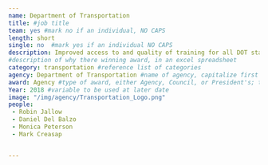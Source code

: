 ```yaml
---
name: Department of Transportation
title: #job title
team: yes #mark no if an individual, NO CAPS
length: short
single: no  #mark yes if an individual NO CAPS
description: Improved access to and quality of training for all DOT staff by transitioning the FAA’s electronic Learning Management System and DOT’s training data to a cloud environment. Eight different FAA offices collaborated on this work and set an example for Shared Services in the department.
#description of why there winning award, in an excel spreadsheet
category: transportation #reference list of categories
agency: Department of Transportation #name of agency, capitalize first letter of each name
award: Agency #type of award, either Agency, Council, or President's; this is case sensitive so make sure to match the options listed exactly. This section generates the format of the card
Year: 2018 #variable to be used at later date
image: "/img/agency/Transportation_Logo.png"
people:
 - Robin Jallow
 - Daniel Del Balzo
 - Monica Peterson
 - Mark Creasap


---
```

